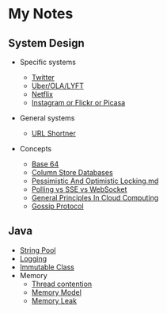 # My Notes


## System Design

- Specific systems
  - [Twitter](system-design/twitter/twitter.md)
  - [Uber/OLA/LYFT](system-design/uber/uber.md)
  - [Netflix](system-design/netflix/netflix.md)
  - [Instagram or Flickr or Picasa](system-design/instagram/Instagram.md)


- General systems
  - [URL Shortner](system-design/tiny-url/tiny-url.md)

- Concepts
  - [Base 64](system-design/terminologies/Base-64.md)
  - [Column Store Databases](system-design/terminologies/column-store-databases.md)
  - [Pessimistic And Optimistic Locking.md](system-design/terminologies/Pessimistic-And-Optimistic-Locking.md)
  - [Polling vs SSE vs WebSocket](system-design/terminologies/Polling-vs-SSE-vs-WebSocket.md)
  - [General Principles In Cloud Computing](system-design/terminologies/General-Principles-In-Cloud-Computing.md)
  - [Gossip Protocol](system-design/terminologies/gossip-protocol.md)

## Java
- [String Pool](java/StringPool.md)
- [Logging](java/logging.md)
- [Immutable Class](java/Java-Immutable-Class.md)
- Memory
  - [Thread contention](java/memory/Thread-contention.md)
  - [Memory Model](java/memory/MemoryModel.md)
  - [Memory Leak](java/memory/MemoryLeak.md)


